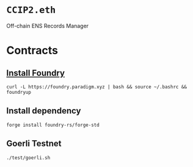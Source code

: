 # `CCIP2.eth`

Off-chain ENS Records Manager

# Contracts

## [Install Foundry](https://getfoundry.sh/)
`curl -L https://foundry.paradigm.xyz | bash && source ~/.bashrc && foundryup`

## Install dependency
`forge install foundry-rs/forge-std`

## Goerli Testnet
 `./test/goerli.sh`


